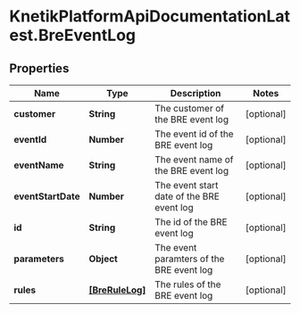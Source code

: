 # KnetikPlatformApiDocumentationLatest.BreEventLog

## Properties
Name | Type | Description | Notes
------------ | ------------- | ------------- | -------------
**customer** | **String** | The customer of the BRE event log | [optional] 
**eventId** | **Number** | The event id of the BRE event log | [optional] 
**eventName** | **String** | The event name of the BRE event log | [optional] 
**eventStartDate** | **Number** | The event start date of the BRE event log | [optional] 
**id** | **String** | The id of the BRE event log | [optional] 
**parameters** | **Object** | The event paramters of the BRE event log | [optional] 
**rules** | [**[BreRuleLog]**](BreRuleLog.md) | The rules of the BRE event log | [optional] 


